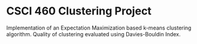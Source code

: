 # CSCI 460 Clustering Project

Implementation of an Expectation Maximization based k-means clustering algorithm. Quality of clustering evaluated using Davies-Bouldin Index.
